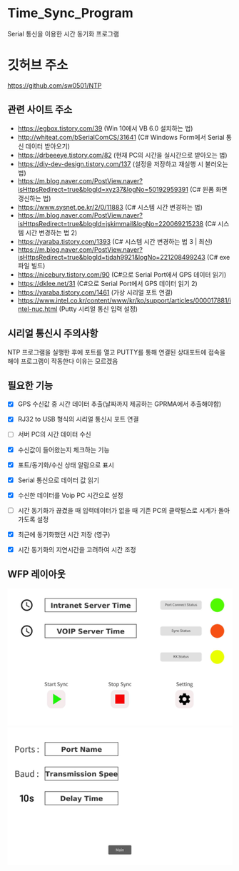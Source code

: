 # Time_Sync_Program
Serial 통신을 이용한 시간 동기화 프로그램

# 깃허브 주소
https://github.com/sw0501/NTP

## 관련 사이트 주소
* https://egbox.tistory.com/39 (Win 10에서 VB 6.0 설치하는 법)
* http://whiteat.com/bSerialComCS/31641 (C# Windows Form에서 Serial 통신 데이터 받아오기)
* https://drbeeeye.tistory.com/82 (현재 PC의 시간을 실시간으로 받아오는 법)
* https://diy-dev-design.tistory.com/137 (설정을 저장하고 재실행 시 불러오는 법)
* https://m.blog.naver.com/PostView.naver?isHttpsRedirect=true&blogId=xyz37&logNo=50192959391 (C# 윈폼 화면 갱신하는 법)
* https://www.sysnet.pe.kr/2/0/11883 (C# 시스템 시간 변경하는 법)
* https://m.blog.naver.com/PostView.naver?isHttpsRedirect=true&blogId=jskimmail&logNo=220069215238 (C# 시스템 시간 변경하는 법 2)
* https://yaraba.tistory.com/1393 (C# 시스템 시간 변경하는 법 3 | 최신)
* https://m.blog.naver.com/PostView.naver?isHttpsRedirect=true&blogId=tjdah9921&logNo=221208499243 (C# exe 파일 빌드)
* https://nicebury.tistory.com/90 (C#으로 Serial Port에서 GPS 데이터 읽기)
* https://dklee.net/31 (C#으로 Serial Port에서 GPS 데이터 읽기 2)
* https://yaraba.tistory.com/1461 (가상 시리얼 포트 연결)
* https://www.intel.co.kr/content/www/kr/ko/support/articles/000017881/intel-nuc.html (Putty 시리얼 통신 입력 설정)

## 시리얼 통신시 주의사항
NTP 프로그램을 실행한 후에 포트를 열고 PUTTY를 통해 연결된 상대포트에 접속을 해야 프로그램이 작동한다 이유는 모르겠음

## 필요한 기능
- [X] GPS 수신값 중 시간 데이터 추출(날짜까지 제공하는 GPRMA에서 추출해야함)
- [X] RJ32 to USB 형식의 시리얼 통신시 포트 연결
- [ ] 서버 PC의 시간 데이터 수신
- [X] 수신값이 들어왔는지 체크하는 기능
- [X] 포트/동기화/수신 상태 알람으로 표시
- [X] Serial 통신으로 데이터 값 읽기
- [X] 수신한 데이터를 Voip PC 시간으로 설정
- [ ] 시간 동기화가 끊겼을 때 입력데이터가 없을 때 기존 PC의 클락펄스로 시계가 돌아가도록 설정
- [X] 최근에 동기화했던 시간 저장 (영구)
- [X] 시간 동기화의 지연시간을 고려하여 시간 조정


## WFP 레이아웃
![Layout](./img/Main.jpg)
![Layout](./img/Setting.jpg)